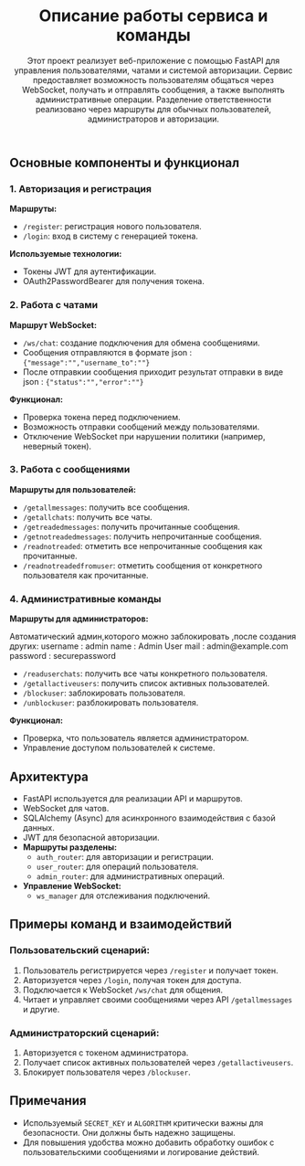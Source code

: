 <header>
        <h1>Описание работы сервиса и команды</h1>
        <p>Этот проект реализует веб-приложение с помощью FastAPI для управления пользователями, чатами и системой авторизации. Сервис предоставляет возможность пользователям общаться через WebSocket, получать и отправлять сообщения, а также выполнять административные операции. Разделение ответственности реализовано через маршруты для обычных пользователей, администраторов и авторизации.</p>
    </header>
    
  <section>
      <h2>Основные компоненты и функционал</h2>
      
  <h3>1. Авторизация и регистрация</h3>
  <p><strong>Маршруты:</strong></p>
  <ul>
      <li><code>/register</code>: регистрация нового пользователя.</li>
      <li><code>/login</code>: вход в систему с генерацией токена.</li>
  </ul>
  <p><strong>Используемые технологии:</strong></p>
  <ul>
      <li>Токены JWT для аутентификации.</li>
      <li>OAuth2PasswordBearer для получения токена.</li>
  </ul>

  <h3>2. Работа с чатами</h3>
  <p><strong>Маршрут WebSocket:</strong></p>
  <ul>
      <li><code>/ws/chat</code>: создание подключения для обмена сообщениями.</li>
      <li>Сообщения отправляются в формате json : <code>{"message":"","username_to":""}</code></li>
        <li>После отправкии сообщения приходит результат отправки в виде json : <code>{"status":"","error":""}</code></li>
  </ul>
  <p><strong>Функционал:</strong></p>
  <ul>
      <li>Проверка токена перед подключением.</li>
      <li>Возможность отправки сообщений между пользователями.</li>
      <li>Отключение WebSocket при нарушении политики (например, неверный токен).</li>
  </ul>

  <h3>3. Работа с сообщениями</h3>
  <p><strong>Маршруты для пользователей:</strong></p>
  <ul>
      <li><code>/getallmessages</code>: получить все сообщения.</li>
      <li><code>/getallchats</code>: получить все чаты.</li>
      <li><code>/getreadedmessages</code>: получить прочитанные сообщения.</li>
      <li><code>/getnotreadedmessages</code>: получить непрочитанные сообщения.</li>
      <li><code>/readnotreaded</code>: отметить все непрочитанные сообщения как прочитанные.</li>
      <li><code>/readnotreadedfromuser</code>: отметить сообщения от конкретного пользователя как прочитанные.</li>
  </ul>

  <h3>4. Административные команды</h3>
    <p><strong>Маршруты для администраторов:</strong></p>
  <p>Автоматический админ,которого можно заблокировать ,после создания других:
        username : admin
        name : Admin User
        mail : admin@example.com
        password : securepassword
</p>
  <ul>
      <li><code>/readuserchats</code>: получить все чаты конкретного пользователя.</li>
      <li><code>/getallactiveusers</code>: получить список активных пользователей.</li>
      <li><code>/blockuser</code>: заблокировать пользователя.</li>
      <li><code>/unblockuser</code>: разблокировать пользователя.</li>
  </ul>
  <p><strong>Функционал:</strong></p>
  <ul>
      <li>Проверка, что пользователь является администратором.</li>
      <li>Управление доступом пользователей к системе.</li>
  </ul>
  </section>
  
  <section>
      <h2>Архитектура</h2>
      <ul>
          <li>FastAPI используется для реализации API и маршрутов.</li>
          <li>WebSocket для чатов.</li>
          <li>SQLAlchemy (Async) для асинхронного взаимодействия с базой данных.</li>
          <li>JWT для безопасной авторизации.</li>
          <li><strong>Маршруты разделены:</strong>
              <ul>
                  <li><code>auth_router</code>: для авторизации и регистрации.</li>
                  <li><code>user_router</code>: для операций пользователя.</li>
                  <li><code>admin_router</code>: для административных операций.</li>
              </ul>
          </li>
          <li><strong>Управление WebSocket:</strong>
              <ul>
                  <li><code>ws_manager</code> для отслеживания подключений.</li>
              </ul>
          </li>
      </ul>
  </section>
  
  <section>
      <h2>Примеры команд и взаимодействий</h2>
      <h3>Пользовательский сценарий:</h3>
      <ol>
          <li>Пользователь регистрируется через <code>/register</code> и получает токен.</li>
          <li>Авторизуется через <code>/login</code>, получая токен для доступа.</li>
          <li>Подключается к WebSocket <code>/ws/chat</code> для общения.</li>
          <li>Читает и управляет своими сообщениями через API <code>/getallmessages</code> и другие.</li>
      </ol>
      
  <h3>Администраторский сценарий:</h3>
  <ol>
      <li>Авторизуется с токеном администратора.</li>
      <li>Получает список активных пользователей через <code>/getallactiveusers</code>.</li>
      <li>Блокирует пользователя через <code>/blockuser</code>.</li>
  </ol>
  </section>
  
  <section>
      <h2>Примечания</h2>
      <ul>
          <li>Используемый <code>SECRET_KEY</code> и <code>ALGORITHM</code> критически важны для безопасности. Они должны быть надежно защищены.</li>
          <li>Для повышения удобства можно добавить обработку ошибок с пользовательскими сообщениями и логирование действий.</li>
      </ul>
  </section>

